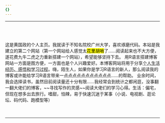 ```yaml
---
{}
---
```


---
<br/>
<br/>
<br/>
这是黄国政的个人主页。我就读于不知名院校广州大学，喜欢琢磨代码。本站是我建立的第二个网站（第一个网站给人感觉太<mark>花里胡哨</mark>了……阅读起来也不大方便，遂花费九牛二虎之力重新搭建一个网站），希望能够坚持下去。 用R语言搭建博客网站一方面是图方便，一方面也是个人兴趣爱好。本博客网站将用于分享<abbr title="Graphics Interchange Format">个人生活经历、感悟和学习过程</abbr>。嗨，陌生人，如果你是学习R语言的新人，那么阅读我的博客或许能给学习R语言带来一点点点点点点点点点点点……的帮助。 业余时间，我会选择读书，虽然目前阅读量还十分有限……我经常会到统计之都闲逛，没事翻一翻大佬们的博客，~~寻找写作的灵感~~阅读大佬们的学习心得。生活：偏宅，但现在想多出去旅行。嗜甜，怕辣，易于快速沉迷于某事（小说、电视剧、逛论坛、码代码、跑模型等）

<br/>
<br/>
<br/>

---
